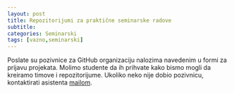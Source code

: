 ```yaml
---
layout: post
title: Repozitorijumi za praktične seminarske radove
subtitle: 
categories: Seminarski 
tags: [vazno,seminarski]
---
```


Poslate su pozivnice za GitHub organizaciju nalozima navedenim u formi za prijavu projekata. Molimo studente da ih prihvate kako bismo mogli da kreiramo timove i repozitorijume. Ukoliko neko nije dobio pozivnicu, kontaktirati asistenta [mailom](mailto://matf@ristovic.net).

